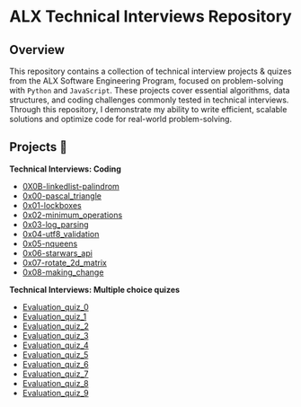 # ALX Technical Interviews Repository

## Overview

This repository contains a collection of technical interview projects & quizes from the ALX Software Engineering Program, focused on problem-solving with `Python` and `JavaScript`. These projects cover essential algorithms, data structures, and coding challenges commonly tested in technical interviews. Through this repository, I demonstrate my ability to write efficient, scalable solutions and optimize code for real-world problem-solving.

## Projects :page_with_curl:


**Technical Interviews: Coding**

  * [0X0B-linkedlist-palindrom](./0X0B-linkedlist-palindrom)
  * [0x00-pascal_triangle](./0x00-pascal_triangle)
  * [0x01-lockboxes](./0x01-lockboxes)
  * [0x02-minimum_operations](./0x02-minimum_operations)
  * [0x03-log_parsing](./0x03-log_parsing)
  * [0x04-utf8_validation](./0x04-utf8_validation)
  * [0x05-nqueens](./0x05-nqueens)
  * [0x06-starwars_api](./0x06-starwars_api)
  * [0x07-rotate_2d_matrix](./0x07-rotate_2d_matrix)
  * [0x08-making_change](./0x08-making_change)

**Technical Interviews: Multiple choice quizes**

  * [Evaluation_quiz_0](https://drive.google.com/file/d/1ioPahuX9_-anSLDru81ru6LzrAVkblNM/view?usp=sharing)
  * [Evaluation_quiz_1](https://drive.google.com/file/d/1Q873a2Sh51_ijaWwExgEvSu3ScST5IJR/view?usp=drive_link)
  * [Evaluation_quiz_2](https://drive.google.com/file/d/1ry_qtESqjcPjL-dA-4rcjKm02mRRMr7C/view?usp=drive_link)
  * [Evaluation_quiz_3](https://drive.google.com/file/d/1HSl2JB3Kd_Ua2J1emqK4xLwzZqwWvdiE/view?usp=drive_link)
  * [Evaluation_quiz_4](https://drive.google.com/file/d/1HSl2JB3Kd_Ua2J1emqK4xLwzZqwWvdiE/view?usp=drive_link)
  * [Evaluation_quiz_5](https://drive.google.com/file/d/1tr6WMGOJkbtFoGQFaSX3wjegGPb3seQ2/view?usp=drive_link)
  * [Evaluation_quiz_6](https://drive.google.com/file/d/1eCTlbWJf7H6jjjzxNZ8aqqUuSox0LZcK/view?usp=drive_link)
  * [Evaluation_quiz_7](https://drive.google.com/file/d/1DmbGUrzF675005IY3cBRUU153APPGPH4/view?usp=drive_link)
  * [Evaluation_quiz_8](https://drive.google.com/file/d/1GJIOXfxeuB9KyvPdFqy7wcsVgBR0lW2n/view?usp=drive_link)
  * [Evaluation_quiz_9](https://drive.google.com/file/d/1ad4TsugzRb2NJf9U6lKNSoVyndxCECv3/view?usp=drive_link)
